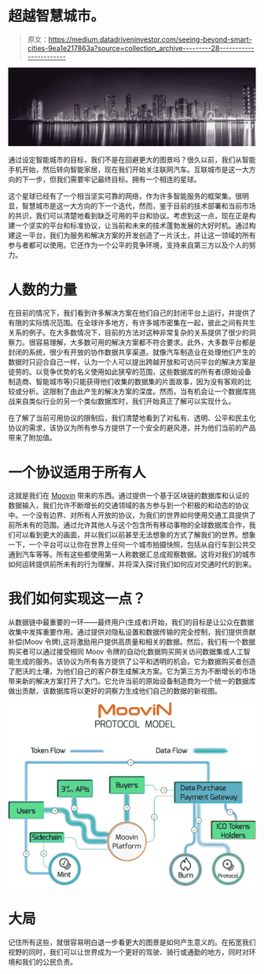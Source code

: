 # 超越智慧城市。

> 原文：<https://medium.datadriveninvestor.com/seeing-beyond-smart-cities-9ea1e217863a?source=collection_archive---------28----------------------->

![](img/0c42cf6bfe0b6d858e2b18ace3494b10.png)

通过设定智能城市的目标，我们不是在回避更大的图景吗？很久以前，我们从智能手机开始，然后转向智能家居，现在我们开始关注联网汽车。互联城市是这一大方向的下一步，但我们需要牢记最终目标。拥有一个相连的星球。

这个星球已经有了一个相当坚实可靠的网络，作为许多智能服务的框架集。很明显，智慧城市是这一大方向的下一个迭代，然而，鉴于目前的技术部署和当前市场的共识，我们可以清楚地看到缺乏可用的平台和协议。考虑到这一点，现在正是构建一个坚实的平台和标准协议，让当前和未来的技术蓬勃发展的大好时机。通过构建这一平台，我们为服务和解决方案的开发创造了一片沃土，并让这一领域的所有参与者都可以使用。它还作为一个公平的竞争环境，支持来自第三方以及个人的努力。

# 人数的力量

在目前的情况下，我们看到许多解决方案在他们自己的封闭平台上运行，并提供了有限的实际情况范围。在全球许多地方，有许多城市密集在一起，彼此之间有共生关系的例子。在大多数情况下，目前的方法对这种非常复杂的关系提供了很少的洞察力。很容易理解，大多数可用的解决方案都不符合要求。此外，大多数平台都是封闭的系统，很少有开放的协作数据共享渠道。就像汽车制造业在处理他们产生的数据时只迎合自己一样，认为一个人可以提出跨越开放和可访问平台的解决方案是徒劳的。以竞争优势的名义使用如此狭窄的范围，这些数据库的所有者(原始设备制造商、智能城市等)只能获得他们收集的数据集的片面故事，因为没有客观的比较或分析。这限制了由此产生的解决方案的深度。然而，当有机会让一个数据库挑战来自类似行业的另一个类似数据库时，我们开始真正了解可以实现什么。

在了解了当前可用协议的限制后，我们清楚地看到了对私有、透明、公平和民主化协议的需求，该协议为所有参与方提供了一个安全的避风港，并为他们当前的产品带来了附加值。

# 一个协议适用于所有人

这就是我们在 [Moovin](https://moovin.io/) 带来的东西。通过提供一个基于区块链的数据库和认证的数据输入，我们允许不断增长的交通领域的各方参与到一个积极的和动态的协议中。一个没有边界、对所有人开放的协议，为我们的世界如何使用交通工具提供了前所未有的范围。通过允许其他人与这个包含所有移动事物的全球数据库合作，我们可以看到更大的画面，并以我们以前甚至无法想象的方式了解我们的世界。想象一下，一个平台可以让你在世界上任何一个城市拍摄快照，包括从自行车到公共交通到汽车等等。所有这些都使用第一人称数据汇总成观察数据。这将对我们的城市如何运转提供前所未有的行为理解，并将深入探讨我们如何应对交通时代的到来。

# 我们如何实现这一点？

从数据链中最重要的一环——最终用户(生成者)开始，我们的目标是让公众在数据收集中发挥重要作用。通过提供对隐私设置和数据传输的完全控制，我们提供贡献补偿(Moov 令牌),这将激励用户提供高质量和相关的数据。然后，我们有一个数据购买者可以通过接受相同 Moov 令牌的自动化数据购买网关访问数据集或人工智能生成的服务。该协议为所有各方提供了公平和透明的机会。它为数据购买者创造了肥沃的土壤，为他们自己的客户群生成解决方案。它为第三方为不断增长的市场带来新的解决方案打开了大门。它允许当前的原始设备制造商为一个统一的数据库做出贡献，该数据库将以更好的洞察力生成他们自己的数据的新视图。

![](img/b62819c7fa96df83c2ab95995e858ecd.png)

# 大局

记住所有这些，就很容易明白退一步看更大的图景是如何产生意义的。在拓宽我们视野的同时，我们可以让世界成为一个更好的驾驶、骑行或通勤的地方，同时对环境和我们的公民负责。